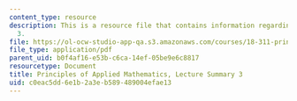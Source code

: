 ```yaml
---
content_type: resource
description: This is a resource file that contains information regarding lecture summary
  3.
file: https://ol-ocw-studio-app-qa.s3.amazonaws.com/courses/18-311-principles-of-applied-mathematics-spring-2014/c0eac5dd6e1b2a3eb589489004efae13_MIT18_311S14_Lecture3.pdf
file_type: application/pdf
parent_uid: b0f4af16-e53b-c6ca-14ef-05be9e6c8817
resourcetype: Document
title: Principles of Applied Mathematics, Lecture Summary 3
uid: c0eac5dd-6e1b-2a3e-b589-489004efae13
---
```

